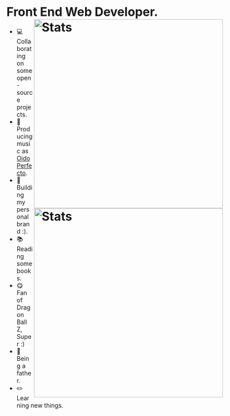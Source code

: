 # Front End Web Developer. <img src="https://github-readme-stats.vercel.app/api?username=anthuanvasquez&show_icons=true&hide_border=true&count_private=true" alt="Stats" width="440" align="right"> <img src="https://github-readme-stats.vercel.app/api/wakatime?username=anthuanvasquez&show_icons=true&hide_border=true&count_private=true" alt="Stats" width="440" align="right">


- 💻 Collaborating on some open-source projects.
- 🎹 Producing music as <a href="https://oidoperfecto.net/">Oido Perfecto</a>.
- 📱 Building my personal brand :).
- 📚 Reading some books.
- 😋 Fan of Dragon Ball Z, Super :)
- 👶 Being a father.
- ✏️ Learning new things.
